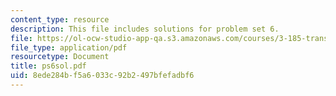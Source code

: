 ```yaml
---
content_type: resource
description: This file includes solutions for problem set 6.
file: https://ol-ocw-studio-app-qa.s3.amazonaws.com/courses/3-185-transport-phenomena-in-materials-engineering-fall-2003/8ede284bf5a6033c92b2497bfefadbf6_ps6sol.pdf
file_type: application/pdf
resourcetype: Document
title: ps6sol.pdf
uid: 8ede284b-f5a6-033c-92b2-497bfefadbf6
---
```

